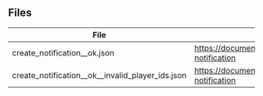 ## Files

| File                                             | URL                                                               |
| ------------------------------------------------ | ----------------------------------------------------------------- |
| create_notification__ok.json                     | https://documentation.onesignal.com/reference/create-notification |
| create_notification__ok__invalid_player_ids.json | https://documentation.onesignal.com/reference/create-notification |
